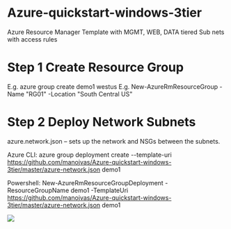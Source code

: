 # Azure-quickstart-windows-3tier
Azure Resource Manager Template with MGMT, WEB, DATA tiered Sub nets with access rules

# Step 1 Create Resource Group

E.g. azure group create demo1 westus
E.g. New-AzureRmResourceGroup -Name "RG01" -Location "South Central US"


# Step 2 Deploy Network Subnets
azure.network.json – sets up the network and NSGs between the subnets.

Azure CLI: azure group deployment create --template-uri https://github.com/manojvas/Azure-quickstart-windows-3tier/master/azure-network.json  demo1

Powershell: New-AzureRmResourceGroupDeployment -ResourceGroupName demo1 -TemplateUri https://github.com/manojvas/Azure-quickstart-windows-3tier/master/azure-network.json  demo1

<a href="https://portal.azure.com/#create/Microsoft.Template/uri/https%3A%2F%2Fraw.githubusercontent.com%2Fmanojvas%2Fazure-quickstart-windows-3tier%2Fmaster%2Fazure-network.json" target="_blank">
    <img src="http://azuredeploy.net/deploybutton.png"/>

</a>

